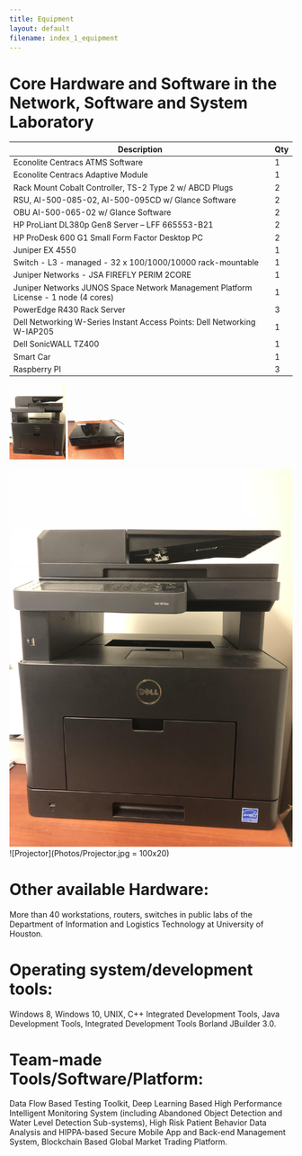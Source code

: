 ```yaml
---
title: Equipment
layout: default
filename: index_1_equipment
--- 
```


# Core Hardware and Software in the Network, Software and System Laboratory

Description|Qty
------------ | -------------
Econolite Centracs ATMS Software|1
Econolite Centracs Adaptive Module|1
Rack Mount Cobalt Controller, TS-2 Type 2 w/ ABCD Plugs|2
RSU, AI-500-085-02, AI-500-095CD w/ Glance Software|2
OBU AI-500-065-02 w/ Glance Software|2
HP ProLiant DL380p Gen8 Server – LFF 665553-B21|2
HP ProDesk 600 G1 Small Form Factor Desktop PC|2
Juniper EX 4550|1
Switch - L3 - managed - 32 x 100/1000/10000 rack-mountable|1
Juniper Networks - JSA FIREFLY PERIM 2CORE|1
Juniper Networks JUNOS Space Network Management Platform License - 1 node (4 cores)|1
PowerEdge R430 Rack Server|3
Dell Networking W-Series Instant Access Points: Dell Networking W-IAP205|1
Dell SonicWALL TZ400|1
Smart Car|1
Raspberry PI|3

<img src="Photos/Printer.jpg" width="100" heiht="20"> <img src="Photos/Projector.jpg" width="100" heiht="20">

![Printer](Photos/Printer.jpg) ![Projector](Photos/Projector.jpg = 100x20)

# Other available Hardware:

More than 40 workstations, routers, switches in public labs of the Department of Information and Logistics Technology at University of Houston.

# Operating system/development tools:

Windows 8, Windows 10, UNIX, C++ Integrated Development Tools, Java Development Tools, Integrated Development Tools Borland JBuilder 3.0.

# Team-made Tools/Software/Platform:
Data  Flow  Based  Testing  Toolkit, Deep Learning Based High Performance Intelligent Monitoring System (including Abandoned Object Detection and Water Level Detection Sub-systems), High Risk Patient Behavior Data Analysis and HIPPA-based Secure Mobile App and Back-end Management System, Blockchain Based Global Market Trading Platform. 
